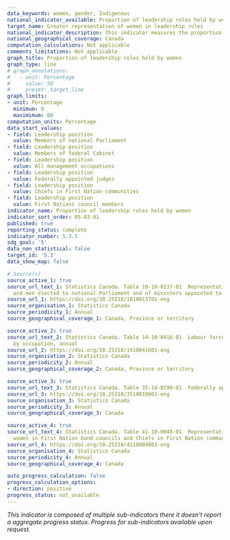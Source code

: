 ```yaml
---
data_keywords: women, gender, Indigenous
national_indicator_available: Proportion of leadership roles held by women
target_name: Greater representation of women in leadership roles
national_indicator_description: This indicator measures the proportion of women in leadership roles. Leadership roles selected include women elected to national Parliament, ministers appointed to federal cabinet, federally appointed judges, and various types of management positions.
national_geographical_coverage: Canada
computation_calculations: Not applicable
comments_limitations: Not applicable
graph_title: Proportion of leadership roles held by women
graph_type: line
# graph_annotations:
#   - unit: Percentage
#     value: 50
#     preset: target_line
graph_limits:
- unit: Percentage
  minimum: 0
  maximimum: 80
computation_units: Percentage
data_start_values:
- field: Leadership position
  value: Members of national Parliament
- field: Leadership position
  value: Members of federal Cabinet
- field: Leadership position
  value: All management occupations
- field: Leadership position
  value: Federally appointed judges
- field: Leadership position
  value: Chiefs in First Nation communities
- field: Leadership position
  value: First Nations council members
indicator_name: Proportion of leadership roles held by women
indicator_sort_order: 05-03-01
published: true
reporting_status: complete
indicator_number: 5.3.1
sdg_goal: '5'
data_non_statistical: false
target_id: '5.3'
data_show_map: false

# Source(s)
source_active_1: true
source_url_text_1: Statistics Canada. Table 10-10-0137-01  Representation of women
  and men elected to national Parliament and of ministers appointed to federal Cabinet
source_url_1: https://doi.org/10.25318/1010013701-eng
source_organisation_1: Statistics Canada
source_periodicity_1: Annual
source_geographical_coverage_1: Canada, Province or territory

source_active_2: true
source_url_text_2: Statistics Canada. Table 14-10-0416-01  Labour force characteristics
  by occupation, annual
source_url_2: https://doi.org/10.25318/1410041601-eng
source_organisation_2: Statistics Canada
source_periodicity_2: Annual
source_geographical_coverage_2: Canada, Province or territory

source_active_3: true
source_url_text_3: Statistics Canada. Table 35-10-0198-01  Federally appointed judges by gender
source_url_3: https://doi.org/10.25318/3510019801-eng
source_organisation_3: Statistics Canada
source_periodicity_3: Annual
source_geographical_coverage_3: Canada

source_active_4: true
source_url_text_4: Statistics Canada. Table 41-10-0048-01  Representation of men and
  women in First Nation band councils and Chiefs in First Nation communities by sex
source_url_4: https://doi.org/10.25318/4110004801-eng
source_organisation_4: Statistics Canada
source_periodicity_4: Annual
source_geographical_coverage_4: Canada

auto_progress_calculation: false
progress_calculation_options:
- direction: positive
progress_status: not_available
---
```

<i>This indicator is composed of multiple sub-indicators there it doesn't report a aggregate progress status. Progress for sub-indicators available upon request.</i>